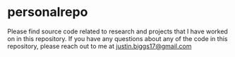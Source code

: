 # personalrepo
Please find source code related to research and projects that I have worked on in this repository. 
If you have any questions about any of the code in this repository, please reach out to me at justin.biggs17@gmail.com

